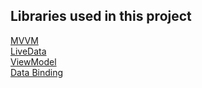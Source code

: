 
## Libraries used in this project
[MVVM](https://en.wikipedia.org/wiki/Model%E2%80%93view%E2%80%93viewmodel)  
[LiveData](https://developer.android.com/topic/libraries/architecture/livedata.html)  
[ViewModel](https://developer.android.com/topic/libraries/architecture/viewmodel.html)  
[Data Binding](https://developer.android.com/topic/libraries/data-binding/index.html)
